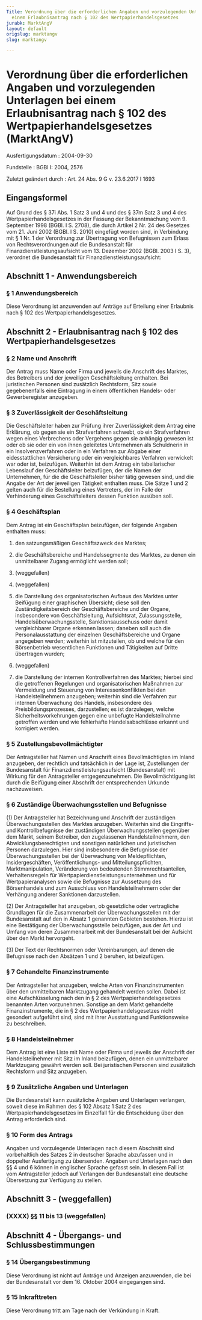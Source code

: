 ```yaml
---
Title: Verordnung über die erforderlichen Angaben und vorzulegenden Unterlagen bei
  einem Erlaubnisantrag nach § 102 des Wertpapierhandelsgesetzes
jurabk: MarktAngV
layout: default
origslug: marktangv
slug: marktangv

---
```


# Verordnung über die erforderlichen Angaben und vorzulegenden Unterlagen bei einem Erlaubnisantrag nach § 102 des Wertpapierhandelsgesetzes (MarktAngV)

Ausfertigungsdatum
:   2004-09-30

Fundstelle
:   BGBl I: 2004, 2576

Zuletzt geändert durch
:   Art. 24 Abs. 9 G v. 23.6.2017 I 1693


## Eingangsformel

Auf Grund des § 37i Abs. 1 Satz 3 und 4 und des § 37m Satz 3 und 4 des
Wertpapierhandelsgesetzes in der Fassung der Bekanntmachung vom 9.
September 1998 (BGBl. I S. 2708), die durch Artikel 2 Nr. 24 des
Gesetzes vom 21. Juni 2002 (BGBl. I S. 2010) eingefügt worden sind, in
Verbindung mit § 1 Nr. 1 der Verordnung zur Übertragung von
Befugnissen zum Erlass von Rechtsverordnungen auf die Bundesanstalt
für Finanzdienstleistungsaufsicht vom 13. Dezember 2002 (BGBl. 2003 I
S. 3), verordnet die Bundesanstalt für Finanzdienstleistungsaufsicht:


## Abschnitt 1 - Anwendungsbereich



### § 1 Anwendungsbereich

Diese Verordnung ist anzuwenden auf Anträge auf Erteilung einer
Erlaubnis nach § 102 des Wertpapierhandelsgesetzes.


## Abschnitt 2 - Erlaubnisantrag nach § 102 des Wertpapierhandelsgesetzes



### § 2 Name und Anschrift

Der Antrag muss Name oder Firma und jeweils die Anschrift des Marktes,
des Betreibers und der jeweiligen Geschäftsleitung enthalten. Bei
juristischen Personen sind zusätzlich Rechtsform, Sitz sowie
gegebenenfalls eine Eintragung in einem öffentlichen Handels- oder
Gewerberegister anzugeben.


### § 3 Zuverlässigkeit der Geschäftsleitung

Die Geschäftsleiter haben zur Prüfung ihrer Zuverlässigkeit dem Antrag
eine Erklärung, ob gegen sie ein Strafverfahren schwebt, ob ein
Strafverfahren wegen eines Verbrechens oder Vergehens gegen sie
anhängig gewesen ist oder ob sie oder ein von ihnen geleitetes
Unternehmen als Schuldnerin in ein Insolvenzverfahren oder in ein
Verfahren zur Abgabe einer eidesstattlichen Versicherung oder ein
vergleichbares Verfahren verwickelt war oder ist, beizufügen.
Weiterhin ist dem Antrag ein tabellarischer Lebenslauf der
Geschäftsleiter beizufügen, der die Namen der Unternehmen, für die die
Geschäftsleiter bisher tätig gewesen sind, und die Angabe der Art der
jeweiligen Tätigkeit enthalten muss. Die Sätze 1 und 2 gelten auch für
die Bestellung eines Vertreters, der im Falle der Verhinderung eines
Geschäftsleiters dessen Funktion ausüben soll.


### § 4 Geschäftsplan

Dem Antrag ist ein Geschäftsplan beizufügen, der folgende Angaben
enthalten muss:

1.  den satzungsmäßigen Geschäftszweck des Marktes;


2.  die Geschäftsbereiche und Handelssegmente des Marktes, zu denen ein
    unmittelbarer Zugang ermöglicht werden soll;


3.  (weggefallen)


4.  (weggefallen)


5.  die Darstellung des organisatorischen Aufbaus des Marktes unter
    Beifügung einer graphischen Übersicht; diese soll den
    Zuständigkeitsbereich der Geschäftsbereiche und der Organe,
    insbesondere von Geschäftsleitung, Aufsichtsrat, Zulassungsstelle,
    Handelsüberwachungsstelle, Sanktionsausschuss oder damit
    vergleichbarer Organe erkennen lassen; daneben soll auch die
    Personalausstattung der einzelnen Geschäftsbereiche und Organe
    angegeben werden; weiterhin ist mitzuteilen, ob und welche für den
    Börsenbetrieb wesentlichen Funktionen und Tätigkeiten auf Dritte
    übertragen wurden;


6.  (weggefallen)


7.  die Darstellung der internen Kontrollverfahren des Marktes; hierbei
    sind die getroffenen Regelungen und organisatorischen Maßnahmen zur
    Vermeidung und Steuerung von Interessenkonflikten bei den
    Handelsteilnehmern anzugeben; weiterhin sind die Verfahren zur
    internen Überwachung des Handels, insbesondere des
    Preisbildungsprozesses, darzustellen; es ist darzulegen, welche
    Sicherheitsvorkehrungen gegen eine unbefugte Handelsteilnahme
    getroffen werden und wie fehlerhafte Handelsabschlüsse erkannt und
    korrigiert werden.





### § 5 Zustellungsbevollmächtigter

Der Antragsteller hat Namen und Anschrift eines Bevollmächtigten im
Inland anzugeben, der rechtlich und tatsächlich in der Lage ist,
Zustellungen der Bundesanstalt für Finanzdienstleistungsaufsicht
(Bundesanstalt) mit Wirkung für den Antragsteller entgegenzunehmen.
Die Bevollmächtigung ist durch die Beifügung einer Abschrift der
entsprechenden Urkunde nachzuweisen.


### § 6 Zuständige Überwachungsstellen und Befugnisse

(1) Der Antragsteller hat Bezeichnung und Anschrift der zuständigen
Überwachungsstellen des Marktes anzugeben. Weiterhin sind die
Eingriffs- und Kontrollbefugnisse der zuständigen Überwachungsstellen
gegenüber dem Markt, seinem Betreiber, den zugelassenen
Handelsteilnehmern, den Abwicklungsberechtigten und sonstigen
natürlichen und juristischen Personen darzulegen. Hier sind
insbesondere die Befugnisse der Überwachungsstellen bei der
Überwachung von Meldepflichten, Insidergeschäften, Veröffentlichungs-
und Mitteilungspflichten, Marktmanipulation, Veränderung von
bedeutenden Stimmrechtsanteilen, Verhaltensregeln für
Wertpapierdienstleistungsunternehmen und für Wertpapieranalysen sowie
die Befugnisse zur Aussetzung des Börsenhandels und zum Ausschluss von
Handelsteilnehmern oder der Verhängung anderer Sanktionen
darzustellen.

(2) Der Antragsteller hat anzugeben, ob gesetzliche oder vertragliche
Grundlagen für die Zusammenarbeit der Überwachungsstellen mit der
Bundesanstalt auf den in Absatz 1 genannten Gebieten bestehen. Hierzu
ist eine Bestätigung der Überwachungsstelle beizufügen, aus der Art
und Umfang von deren Zusammenarbeit mit der Bundesanstalt bei der
Aufsicht über den Markt hervorgeht.

(3) Der Text der Rechtsnormen oder Vereinbarungen, auf denen die
Befugnisse nach den Absätzen 1 und 2 beruhen, ist beizufügen.


### § 7 Gehandelte Finanzinstrumente

Der Antragsteller hat anzugeben, welche Arten von Finanzinstrumenten
über den unmittelbaren Marktzugang gehandelt werden sollen. Dabei ist
eine Aufschlüsselung nach den in § 2 des Wertpapierhandelsgesetzes
benannten Arten vorzunehmen. Sonstige an dem Markt gehandelte
Finanzinstrumente, die in § 2 des Wertpapierhandelsgesetzes nicht
gesondert aufgeführt sind, sind mit ihrer Ausstattung und
Funktionsweise zu beschreiben.


### § 8 Handelsteilnehmer

Dem Antrag ist eine Liste mit Name oder Firma und jeweils der
Anschrift der Handelsteilnehmer mit Sitz im Inland beizufügen, denen
ein unmittelbarer Marktzugang gewährt werden soll. Bei juristischen
Personen sind zusätzlich Rechtsform und Sitz anzugeben.


### § 9 Zusätzliche Angaben und Unterlagen

Die Bundesanstalt kann zusätzliche Angaben und Unterlagen verlangen,
soweit diese im Rahmen des § 102 Absatz 1 Satz 2 des
Wertpapierhandelsgesetzes im Einzelfall für die Entscheidung über den
Antrag erforderlich sind.


### § 10 Form des Antrags

Angaben und vorzulegende Unterlagen nach diesem Abschnitt sind
vorbehaltlich des Satzes 2 in deutscher Sprache abzufassen und in
doppelter Ausfertigung zu übersenden. Angaben und Unterlagen nach den
§§ 4 und 6 können in englischer Sprache gefasst sein. In diesem Fall
ist vom Antragsteller jedoch auf Verlangen der Bundesanstalt eine
deutsche Übersetzung zur Verfügung zu stellen.


## Abschnitt 3 - (weggefallen)



### (XXXX) §§ 11 bis 13 (weggefallen)



## Abschnitt 4 - Übergangs- und Schlussbestimmungen



### § 14 Übergangsbestimmung

Diese Verordnung ist nicht auf Anträge und Anzeigen anzuwenden, die
bei der Bundesanstalt vor dem 16. Oktober 2004 eingegangen sind.


### § 15 Inkrafttreten

Diese Verordnung tritt am Tage nach der Verkündung in Kraft.

